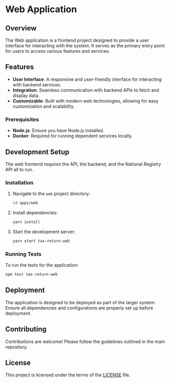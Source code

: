 # Web Application

## Overview

The Web application is a frontend project designed to provide a user interface for interacting with the system. It serves as the primary entry point for users to access various features and services.

## Features

- **User Interface**: A responsive and user-friendly interface for interacting with backend services.
- **Integration**: Seamless communication with backend APIs to fetch and display data.
- **Customizable**: Built with modern web technologies, allowing for easy customization and scalability.

### Prerequisites
- **Node.js**: Ensure you have Node.js installed.
- **Docker**: Required for running dependent services locally.

## Development Setup
The web frontend requires the API, the backend, and the National Registry API all to run.

### Installation

1. Navigate to the `web` project directory:
   ```bash
   cd apps/web
   ```

2. Install dependencies:
   ```bash
   yarn install
   ```

3. Start the development server:
   ```bash
   yarn start tax-return-web
   ```

### Running Tests

To run the tests for the application:
```bash
npm test tax-return-web
```

## Deployment

The application is designed to be deployed as part of the larger system. Ensure all dependencies and configurations are properly set up before deployment.

## Contributing

Contributions are welcome! Please follow the guidelines outlined in the main repository.

## License

This project is licensed under the terms of the [LICENSE](../../LICENSE) file.